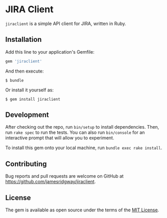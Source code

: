 # JIRA Client
`jiraclient` is a simple API client for JIRA, written in Ruby.

## Installation
Add this line to your application's Gemfile:

```ruby
gem 'jiraclient'
```

And then execute:

    $ bundle

Or install it yourself as:

    $ gem install jiraclient

## Development
After checking out the repo, run `bin/setup` to install dependencies. Then, run `rake spec` to run the tests. You can also run `bin/console` for an interactive prompt that will allow you to experiment.

To install this gem onto your local machine, run `bundle exec rake install`.

## Contributing
Bug reports and pull requests are welcome on GitHub at https://github.com/jamesridgway/jiraclient.

## License
The gem is available as open source under the terms of the [MIT License](http://opensource.org/licenses/MIT).
